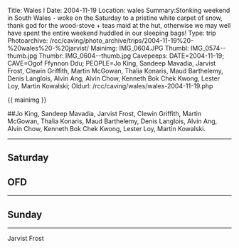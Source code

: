 Title: Wales I 
Date: 2004-11-19
Location: wales
Summary:Stonking weekend in South Wales - woke on the Saturday to a pristine white carpet of snow, thank god for the wood-stove + teas maid at the hut, otherwise we may well have spent the entire weekend huddled in our sleeping bags!
Type: trip
Photoarchive: /rcc/caving/photo_archive/trips/2004-11-19%20-%20wales%20-%20jarvist/
Mainimg: IMG_0604.JPG
Thumbl: IMG_0574--thumb.jpg
Thumbr: IMG_0604--thumb.jpg
Cavepeeps: DATE=2004-11-19; CAVE=Ogof Ffynnon Ddu; PEOPLE=Jo King, Sandeep Mavadia, Jarvist Frost, Clewin Griffith, Martin McGowan, Thalia Konaris, Maud Barthelemy, Denis Langlois, Alvin Ang, Alvin Chow, Kenneth Bok Chek Kwong, Lester Loy, Martin Kowalski;
Oldurl: /rcc/caving/wales/wales-2004-11-19.php

{{ mainimg }}

##Jo King, Sandeep Mavadia, Jarvist Frost, Clewin Griffith, Martin McGowan, Thalia Konaris, Maud Barthelemy, Denis Langlois, Alvin Ang, Alvin Chow, Kenneth Bok Chek Kwong, Lester Loy, Martin Kowalski.

* * *

## Saturday

## OFD

* * *

## Sunday

* * *

Jarvist Frost

